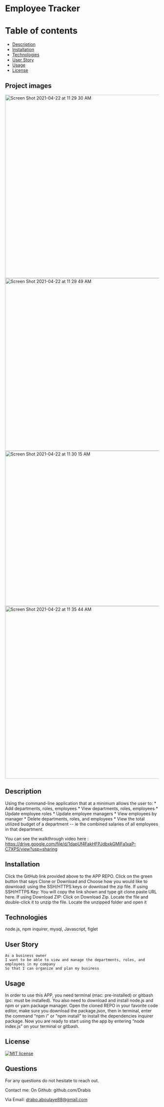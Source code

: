 # Employee Tracker
  # Table of contents
  * [Description](#description)
  * [Installation](#installation)
  * [Technologies](#contributing)
  * [User Story](#userstory)
  * [ Usage ](#Tests)
  * [License](#license)



## Project images 
<img width="601" alt="Screen Shot 2021-04-22 at 11 29 30 AM" src="https://user-images.githubusercontent.com/76567790/115742861-171e1480-a35f-11eb-9885-c9b7445c1a57.png">

<img width="566" alt="Screen Shot 2021-04-22 at 11 29 49 AM" src="https://user-images.githubusercontent.com/76567790/115742873-1ab19b80-a35f-11eb-83b3-adf3a74c646c.png">

<img width="509" alt="Screen Shot 2021-04-22 at 11 30 15 AM" src="https://user-images.githubusercontent.com/76567790/115742898-1eddb900-a35f-11eb-91c2-367fae9eb8ba.png">

<img width="566" alt="Screen Shot 2021-04-22 at 11 35 44 AM" src="https://user-images.githubusercontent.com/76567790/115742932-2735f400-a35f-11eb-86bd-a78a9dbd8cc0.png">

  ## Description
  Using the command-line application that at a minimum allows the user to: * Add departments, roles, employees * View departments, roles, employees * Update employee roles * Update employee managers * View employees by manager * Delete departments, roles, and employees * View the total utilized budget of a department -- ie the combined salaries of all employees in that department.
  
  You can see the walkthrough video here : https://drive.google.com/file/d/1dapUf4FakHFPJdbxkGMlFa1xaP-C7XPS/view?usp=sharing

  ## Installation
  Click the GitHub link provided above to the APP REPO. Click on the green button that says Clone or Download and Choose how you would like to download: using the SSH/HTTPS keys or download the zip file. If using SSH/HTTPS Key: You will copy the link shown and type git clone paste URL here. If using Download ZIP: Click on Download Zip. Locate the file and double-click it to unzip the file. Locate the unzipped folder and open it

  ## Technologies
  node.js, npm inquirer, mysql, Javascript, figlet

  ## User Story
    As a business owner
    I want to be able to view and manage the departments, roles, and employees in my company
    So that I can organize and plan my business


  ## Usage

  In order to use this APP, you need terminal (mac: pre-installed) or gitbash (pc: must be installed). You also need to download and install node.js and npm or yarn package manager. Open the cloned REPO in your favorite code editor, make sure you download the package.json, then in terminal, enter the command “npm i" or "npm install" to install the dependencies inquirer package. Now you are ready to start using the app by entering “node index.js” on your terminal or gitbash.


 
  ## License
  [![MIT license](https://img.shields.io/badge/License-MIT-blue.svg)](https://lbesson.mit-license.org/)
  
  
  

  ## Questions
  For any questions do not hesitate to reach out. 

  Contact me:
  On Github: github.com/Drabis 

  Via Email: drabo.aboulaye88@gmail.com

